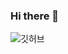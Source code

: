 ### Hi there 👋
![깃허브](https://github-readme-stats.vercel.app/api?username=sungbin5304&show_icons=true)
